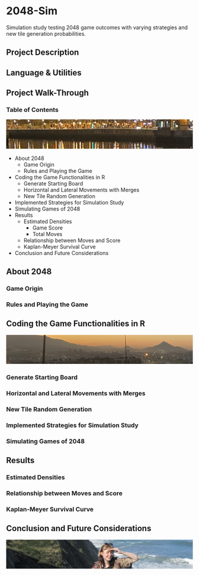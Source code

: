 # 2048-Sim
Simulation study testing 2048 game outcomes with varying strategies and new tile generation probabilities.

## Project Description

## Language & Utilities

## Project Walk-Through

### Table of Contents

![break](/Photos/sp1.jpg?raw=true "Break")

- About 2048
  - Game Origin
  - Rules and Playing the Game
- Coding the Game Functionalities in R
  - Generate Starting Board
  - Horizontal and Lateral Movements with Merges
  - New Tile Random Generation
- Implemented Strategies for Simulation Study
- Simulating Games of 2048
- Results
  - Estimated Densities
    - Game Score
    - Total Moves
  - Relationship between Moves and Score
  - Kaplan-Meyer Survival Curve
- Conclusion and Future Considerations

## About 2048

### Game Origin

### Rules and Playing the Game

## Coding the Game Functionalities in R

![spain](/Photos/sp2.JPG?raw=true "spain")

### Generate Starting Board

### Horizontal and Lateral Movements with Merges

### New Tile Random Generation

### Implemented Strategies for Simulation Study

### Simulating Games of 2048

## Results

### Estimated Densities

### Relationship between Moves and Score

### Kaplan-Meyer Survival Curve

## Conclusion and Future Considerations

![Adri](/Photos/zumaya.jpeg?raw=true "Zumaya")

